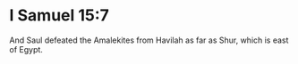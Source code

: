 # I Samuel 15:7

And Saul defeated the Amalekites from Havilah as far as Shur, which is east of Egypt.
